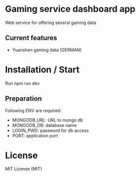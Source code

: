 # Gaming service dashboard app 
Web service for offering several gaming data


##  Current features
- Yuanshen gaming data (GERMAN)

# Installation / Start
Run npm run dev

## Preparation
Following ENV are required:
- MONGODB_URL: URL to mongo db
- MONGODB_DB: database name
- LOGIN_PWD: password for db access
- PORT: application port

# License
MIT License (MIT)